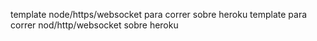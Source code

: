 template node/https/websocket para correr sobre heroku
template para correr nod/http/websocket sobre heroku
